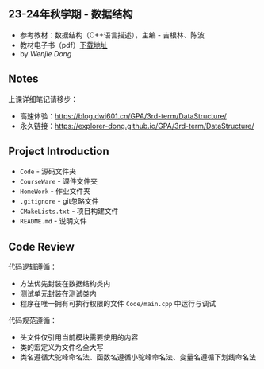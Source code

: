 ## 23-24年秋学期 - 数据结构

- 参考教材：数据结构（C++语言描述），主编 - 吉根林、陈波
- 教材电子书（pdf）[下载地址](https://explorer-dong.lanzoum.com/inOvg1fm7b4b)
- by *Wenjie Dong*

## Notes

上课详细笔记请移步：

- 高速体验：https://blog.dwj601.cn/GPA/3rd-term/DataStructure/
- 永久链接：https://explorer-dong.github.io/GPA/3rd-term/DataStructure/

## Project Introduction

- `Code` - 源码文件夹
- `CourseWare` - 课件文件夹
- `HomeWork` - 作业文件夹
- `.gitignore` - git忽略文件
- `CMakeLists.txt` - 项目构建文件
- `README.md` - 说明文件

## Code Review

代码逻辑遵循：

- 方法优先封装在数据结构类内
- 测试单元封装在测试类内
- 程序在唯一拥有可执行权限的文件 `Code/main.cpp` 中运行与调试

代码规范遵循：

- 头文件仅引用当前模块需要使用的内容
- 类的宏定义为文件名全大写
- 类名遵循大驼峰命名法、函数名遵循小驼峰命名法、变量名遵循下划线命名法